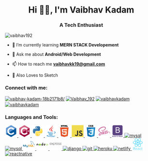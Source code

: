<h1 align="center">Hi 👋🏻, I'm Vaibhav Kadam</h1>
<h3 align="center">A Tech Enthusiast</h3>
<p align="left"> <img src="https://komarev.com/ghpvc/?username=vaibhav192&label=Profile%20views&color=0e75b6&style=flat" alt="vaibhav192" /> </p>


- 🌱 I’m currently learning **MERN STACK Developement**

- 💬 Ask me about **Android/Web Development**

- 📫 How to reach me **vaibhavkk19@gmail.com**

- 🎨 Also Loves to Sketch


<h3 align="left">Connect with me:</h3>
<p align="left">
      <a href="https://www.linkedin.com/in/vaibhav-kadam-18b2171b8/" target="blank"><img align="center" src="https://cdn.jsdelivr.net/npm/simple-icons@3.0.1/icons/linkedin.svg" alt="vaibhav-kadam-18b2171b8/" height="30" width="40" /></a>
      <a href="https://twitter.com/Vaibhav_192" target="blank"><img align="center" src="https://cdn.jsdelivr.net/npm/simple-icons@3.0.1/icons/twitter.svg" alt="Vaibhav_192" height="30" width="40" /></a>
      <a href="https://www.hackerrank.com/vaibhavkadam" target="blank"><img align="center" src="https://cdn.jsdelivr.net/npm/simple-icons@3.0.1/icons/hackerrank.svg" alt="vaibhavkadam" height="30" width="40" /></a>
      <a href="https://www.codechef.com/users/vaibhav_kadam" target="blank"><img align="center" src="https://github.com/simple-icons/simple-icons/blob/master/icons/codechef.svg" alt="vaibhavkadam" height="30" width="40" /></a>
</p>

<h3 align="left">Languages and Tools:</h3>
<p align="left"> 
     <a href="https://www.cprogramming.com/" target="_blank"> <img src="https://raw.githubusercontent.com/devicons/devicon/master/icons/c/c-original.svg" alt="c" width="40" height="40"/> </a> 
        <a href="https://www.w3schools.com/cpp/" target="_blank"> <img src="https://raw.githubusercontent.com/devicons/devicon/master/icons/cplusplus/cplusplus-original.svg" alt="cplusplus" width="40" height="40"/> </a> 
        <a href="https://www.python.org" target="_blank"> <img src="https://raw.githubusercontent.com/devicons/devicon/master/icons/python/python-original.svg" alt="python" width="40" height="40"/> </a> 
        <a href="https://www.java.com" target="_blank"> <img src="https://raw.githubusercontent.com/devicons/devicon/master/icons/java/java-original.svg" alt="java" width="40" height="40"/> </a> 
        <a href="https://www.w3.org/html/" target="_blank"> <img src="https://raw.githubusercontent.com/devicons/devicon/master/icons/html5/html5-original-wordmark.svg" alt="html5" width="40" height="40"/> </a> 
        <a href="https://developer.mozilla.org/en-US/docs/Web/JavaScript" target="_blank"> <img src="https://raw.githubusercontent.com/devicons/devicon/master/icons/javascript/javascript-original.svg" alt="javascript" width="40" height="40"/> </a> 
        <a href="https://www.w3schools.com/css/" target="_blank"> <img src="https://raw.githubusercontent.com/devicons/devicon/master/icons/css3/css3-original-wordmark.svg" alt="css3" width="40" height="40"/> </a> 
        <a href="https://sass-lang.com" target="_blank"> <img src="https://raw.githubusercontent.com/devicons/devicon/master/icons/sass/sass-original.svg" alt="sass" width="40" height="40"/> </a>
        <a href="https://getbootstrap.com" target="_blank"> <img src="https://raw.githubusercontent.com/devicons/devicon/master/icons/bootstrap/bootstrap-plain-wordmark.svg" alt="bootstrap" width="40" height="40"/> </a> 
        <a href="https://firebase.google.com/" target="_blank"> <img src="https://www.vectorlogo.zone/logos/firebase/firebase-icon.svg" alt="mysql" width="40" height="40"/> </a> 
        <a href="https://www.mongodb.com/" target="_blank"> <img src="https://www.vectorlogo.zone/logos/mongodb/mongodb-icon.svg" alt="mysql" width="40" height="40"/> </a> 
        <a href="https://www.mysql.com/" target="_blank"> <img src="https://raw.githubusercontent.com/devicons/devicon/master/icons/mysql/mysql-original-wordmark.svg" alt="mysql" width="40" height="40"/> </a> 
        <a href="https://nodejs.org" target="_blank"> <img src="https://raw.githubusercontent.com/devicons/devicon/master/icons/nodejs/nodejs-original-wordmark.svg" alt="nodejs" width="40" height="40"/> </a> 
        <a href="https://expressjs.com" target="_blank"> <img src="https://raw.githubusercontent.com/devicons/devicon/master/icons/express/express-original-wordmark.svg" alt="express" width="40" height="40"/> </a> 
        <a href="https://www.djangoproject.com/" target="_blank"> <img src="https://www.vectorlogo.zone/logos/djangoproject/djangoproject-icon.svg" alt="django" width="40" height="40"/> </a> 
        <a href="https://git-scm.com/" target="_blank"> <img src="https://www.vectorlogo.zone/logos/git-scm/git-scm-icon.svg" alt="git" width="40" height="40"/> </a> 
        <a href="https://heroku.com" target="_blank"> <img src="https://www.vectorlogo.zone/logos/heroku/heroku-icon.svg" alt="heroku" width="40" height="40"/> </a> 
        <a href="https://www.netlify.com/" target="_blank"> <img src="https://www.vectorlogo.zone/logos/netlify/netlify-icon.svg" alt="netlify" width="40" height="40"/> </a> 
        <a href="https://reactjs.org/" target="_blank"> <img src="https://raw.githubusercontent.com/devicons/devicon/master/icons/react/react-original-wordmark.svg" alt="react" width="40" height="40"/> </a> 
        <a href="https://reactnative.dev/" target="_blank"> <img src="https://reactnative.dev/img/header_logo.svg" alt="reactnative" width="40" height="40"/> </a> 
</p>

<!-- <p><img align="left" src="https://github-readme-stats.vercel.app/api/top-langs?username=vaibhav192&show_icons=true&locale=en&layout=compact" alt="vaibhav192" /></p>
-->

